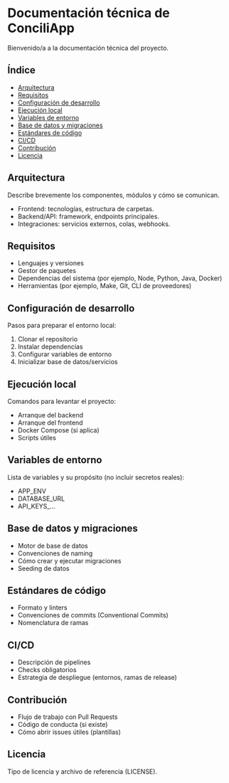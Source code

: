 # Documentación técnica de ConciliApp

Bienvenido/a a la documentación técnica del proyecto.

## Índice
- [Arquitectura](#arquitectura)
- [Requisitos](#requisitos)
- [Configuración de desarrollo](#configuración-de-desarrollo)
- [Ejecución local](#ejecución-local)
- [Variables de entorno](#variables-de-entorno)
- [Base de datos y migraciones](#base-de-datos-y-migraciones)
- [Estándares de código](#estándares-de-código)
- [CI/CD](#cicd)
- [Contribución](#contribución)
- [Licencia](#licencia)

## Arquitectura
Describe brevemente los componentes, módulos y cómo se comunican.
- Frontend: tecnologías, estructura de carpetas.
- Backend/API: framework, endpoints principales.
- Integraciones: servicios externos, colas, webhooks.

## Requisitos
- Lenguajes y versiones
- Gestor de paquetes
- Dependencias del sistema (por ejemplo, Node, Python, Java, Docker)
- Herramientas (por ejemplo, Make, Git, CLI de proveedores)

## Configuración de desarrollo
Pasos para preparar el entorno local:
1. Clonar el repositorio
2. Instalar dependencias
3. Configurar variables de entorno
4. Inicializar base de datos/servicios

## Ejecución local
Comandos para levantar el proyecto:
- Arranque del backend
- Arranque del frontend
- Docker Compose (si aplica)
- Scripts útiles

## Variables de entorno
Lista de variables y su propósito (no incluir secretos reales):
- APP_ENV
- DATABASE_URL
- API_KEYS_...

## Base de datos y migraciones
- Motor de base de datos
- Convenciones de naming
- Cómo crear y ejecutar migraciones
- Seeding de datos

## Estándares de código
- Formato y linters
- Convenciones de commits (Conventional Commits)
- Nomenclatura de ramas

## CI/CD
- Descripción de pipelines
- Checks obligatorios
- Estrategia de despliegue (entornos, ramas de release)

## Contribución
- Flujo de trabajo con Pull Requests
- Código de conducta (si existe)
- Cómo abrir issues útiles (plantillas)

## Licencia
Tipo de licencia y archivo de referencia (LICENSE).
